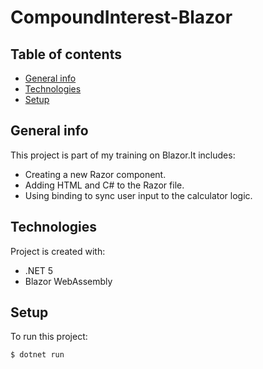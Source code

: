 # CompoundInterest-Blazor

## Table of contents
* [General info](#general-info)
* [Technologies](#technologies)
* [Setup](#setup)

## General info
This project is part of my training on Blazor.It includes:
- Creating a new Razor component.
- Adding HTML and C# to the Razor file.
- Using binding to sync user input to the calculator logic.
	
## Technologies
Project is created with:
* .NET 5
* Blazor WebAssembly
	
## Setup
To run this project:

```
$ dotnet run

```


